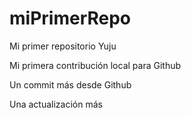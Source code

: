 # miPrimerRepo

Mi primer repositorio Yuju

Mi primera contribución local para Github

Un commit más desde Github

Una actualización más

